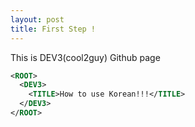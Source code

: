 ```yaml
---
layout: post
title: First Step !
---
```


This is DEV3(cool2guy) Github page

```xml
<ROOT>
  <DEV3>
    <TITLE>How to use Korean!!!</TITLE>
  </DEV3>
</ROOT>
```
